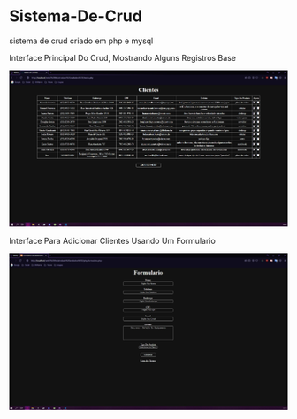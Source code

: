 # Sistema-De-Crud
 sistema de crud criado em php e mysql

Interface Principal Do Crud, Mostrando Alguns Registros Base

<img src="img/table_crud.jpg" alt="tabela crud">

Interface Para Adicionar Clientes Usando Um Formulario

<img src="img/formulario_crud.jpg" alt="formulario crud">